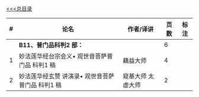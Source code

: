 [<<<总目录](./index.md)


|#|论名| 作者/译讲|页数|标注|
|-|-----------------------|---|--|--|
||**B11、普门品科判2 部：**||6|
|1 |妙法莲华经台宗会义• 观世音菩萨普门品 科判1 稿 |藕益大师|4|
|2 |妙法莲华经玄赞 讲演录• 观世音菩萨普门品 科判1 稿| 窥基大师 太虚大师|2|
